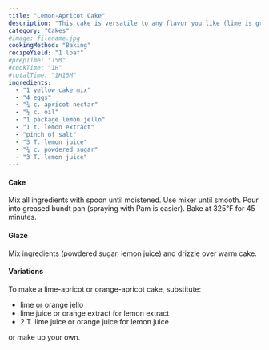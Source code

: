 ```yaml
---
title: "Lemon-Apricot Cake"
description: "This cake is versatile to any flavor you like (lime is great)."
category: "Cakes"
#image: filename.jpg
cookingMethod: "Baking"
recipeYield: "1 loaf"
#prepTime: "15M"
#cookTime: "1H"
#totalTime: "1H15M"
ingredients:
  - "1 yellow cake mix"
  - "4 eggs"
  - "¾ c. apricot nectar"
  - "½ c. oil"
  - "1 package lemon jello"
  - "1 t. lemon extract"
  - "pinch of salt"
  - "3 T. lemon juice"
  - "¾ c. powdered sugar"
  - "3 T. lemon juice"
---
```


#### Cake

Mix all ingredients with spoon until moistened. Use mixer until smooth.
Pour into greased bundt pan (spraying with Pam is easier).
Bake at 325℉ for 45 minutes.

#### Glaze

Mix ingredients (powdered sugar, lemon juice) and drizzle over warm cake.

#### Variations

To make a lime-apricot or orange-apricot cake, substitute:

  * lime or orange jello
  * lime juice or orange extract for lemon extract
  * 2 T. lime juice or orange juice for lemon juice

or make up your own.
